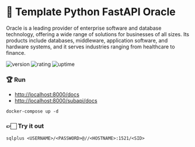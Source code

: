 # 🎉 Template Python FastAPI Oracle

Oracle is a leading provider of enterprise software and database technology, offering a wide range of solutions for businesses of all sizes. Its products include databases, middleware, application software, and hardware systems, and it serves industries ranging from healthcare to finance.

![version](https://img.shields.io/badge/version-1.0-blue)
![rating](https://img.shields.io/badge/rating-★★★★★-yellow)
![uptime](https://img.shields.io/badge/uptime-100%25-brightgreen)

### 🏆 Run

- [http://localhost:8000/docs](http://localhost:8000/docs)
- [http://localhost:8000/subapi/docs](http://localhost:8000/subapi/docs)

```shell
docker-compose up -d
```

### 👉🏻 Try it out

```shell
sqlplus <USERNAME>/<PASSWORD>@//<HOSTNAME>:1521/<SID>
```
